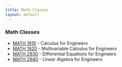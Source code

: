 ```yaml
---
title: Math Classes
layout: default
---
```

<link rel="stylesheet" href="/main.css">

### Math Classes

- [MATH 1910](/classes/math/MATH1910.md) - Calculus for Engineers
- [MATH 1920](/classes/math/MATH1920.html) - Multivariable Calculus for Engineers
- [MATH 2930](/classes/math/MATH2930.html) - Differential Equations for Engineers
- [MATH 2940](/classes/math/MATH2940.html) - Linear Algebra for Engineers
